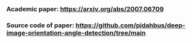 ### Academic paper: https://arxiv.org/abs/2007.06709
### Source code of paper: https://github.com/pidahbus/deep-image-orientation-angle-detection/tree/main